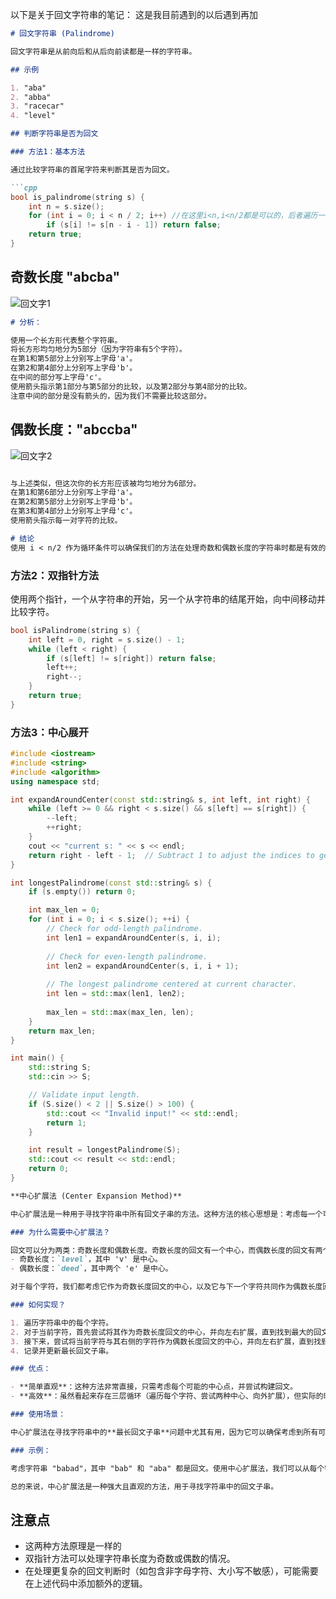 以下是关于回文字符串的笔记：
这是我目前遇到的以后遇到再加

```markdown
# 回文字符串 (Palindrome)

回文字符串是从前向后和从后向前读都是一样的字符串。

## 示例

1. "aba"
2. "abba"
3. "racecar"
4. "level"

## 判断字符串是否为回文

### 方法1：基本方法

通过比较字符串的首尾字符来判断其是否为回文。

```cpp
bool is_palindrome(string s) {
    int n = s.size();
    for (int i = 0; i < n / 2; i++) //在这里i<n,i<n/2都是可以的，后者遍历一半，更快。
        if (s[i] != s[n - i - 1]) return false;
    return true;
}

```
## 奇数长度 "abcba"
![回文字1](https://github.com/WenbinBAI/AtCoder-Beginner-Contest-Nootbook/assets/77138767/f63e19c3-9703-4fbe-bbef-6e38aff1c2f7)
```markdown
# 分析：

使用一个长方形代表整个字符串。
将长方形均匀地分为5部分（因为字符串有5个字符）。
在第1和第5部分上分别写上字母'a'。
在第2和第4部分上分别写上字母'b'。
在中间的部分写上字母'c'。
使用箭头指示第1部分与第5部分的比较，以及第2部分与第4部分的比较。
注意中间的部分是没有箭头的，因为我们不需要比较这部分。
```
## 偶数长度："abccba"
![回文字2](https://github.com/WenbinBAI/AtCoder-Beginner-Contest-Nootbook/assets/77138767/be05bfd5-444e-4c67-94ca-e316bb2cdd99)
```markdown

与上述类似，但这次你的长方形应该被均匀地分为6部分。
在第1和第6部分上分别写上字母'a'。
在第2和第5部分上分别写上字母'b'。
在第3和第4部分上分别写上字母'c'。
使用箭头指示每一对字符的比较。

# 结论
使用 i < n/2 作为循环条件可以确保我们的方法在处理奇数和偶数长度的字符串时都是有效的。对于奇数长度的字符串，我们不需要考虑中心字符，而对于偶数长度的字符串，我们确保了每个前半部分字符都与其对应的后半部分字符进行了比较。
```




### 方法2：双指针方法

使用两个指针，一个从字符串的开始，另一个从字符串的结尾开始，向中间移动并比较字符。

```cpp
bool isPalindrome(string s) {
    int left = 0, right = s.size() - 1;
    while (left < right) {
        if (s[left] != s[right]) return false;
        left++;
        right--;
    }
    return true;
}
```

### 方法3：中心展开
```cpp
#include <iostream>
#include <string>
#include <algorithm>
using namespace std;

int expandAroundCenter(const std::string& s, int left, int right) {
    while (left >= 0 && right < s.size() && s[left] == s[right]) {
        --left;
        ++right;
    }
    cout << "current s: " << s << endl;
    return right - left - 1;  // Subtract 1 to adjust the indices to get length.
}

int longestPalindrome(const std::string& s) {
    if (s.empty()) return 0;

    int max_len = 0;
    for (int i = 0; i < s.size(); ++i) {
        // Check for odd-length palindrome.
        int len1 = expandAroundCenter(s, i, i);
        
        // Check for even-length palindrome.
        int len2 = expandAroundCenter(s, i, i + 1);
        
        // The longest palindrome centered at current character.
        int len = std::max(len1, len2);
        
        max_len = std::max(max_len, len);
    }
    return max_len;
}

int main() {
    std::string S;
    std::cin >> S;

    // Validate input length.
    if (S.size() < 2 || S.size() > 100) {
        std::cout << "Invalid input!" << std::endl;
        return 1;
    }

    int result = longestPalindrome(S);
    std::cout << result << std::endl;
    return 0;
}
```
```markdown
**中心扩展法 (Center Expansion Method)**

中心扩展法是一种用于寻找字符串中所有回文子串的方法。这种方法的核心思想是：考虑每一个可能的中心点，并从该点开始向外扩展，以构建并检测回文。

### 为什么需要中心扩展法？

回文可以分为两类：奇数长度和偶数长度。奇数长度的回文有一个中心，而偶数长度的回文有两个中心。例如：
- 奇数长度：`level`，其中 'v' 是中心。
- 偶数长度：`deed`，其中两个 'e' 是中心。

对于每个字符，我们都考虑它作为奇数长度回文的中心，以及它与下一个字符共同作为偶数长度回文的中心。

### 如何实现？

1. 遍历字符串中的每个字符。
2. 对于当前字符，首先尝试将其作为奇数长度回文的中心，并向左右扩展，直到找到最大的回文。
3. 接下来，尝试将当前字符与其右侧的字符作为偶数长度回文的中心，并向左右扩展，直到找到最大的回文。
4. 记录并更新最长回文子串。

### 优点：

- **简单直观**：这种方法非常直接，只需考虑每个可能的中心点，并尝试构建回文。
- **高效**：虽然看起来存在三层循环（遍历每个字符、尝试两种中心、向外扩展），但实际的时间复杂度是O(n^2)，其中n是字符串的长度。

### 使用场景：

中心扩展法在寻找字符串中的**最长回文子串**问题中尤其有用，因为它可以确保考虑到所有可能的回文，并从中选择最长的一个。

### 示例：

考虑字符串 "babad"，其中 "bab" 和 "aba" 都是回文。使用中心扩展法，我们可以从每个字符开始，找到以其为中心的所有回文，并从中选择最长的一个。

总的来说，中心扩展法是一种强大且直观的方法，用于寻找字符串中的回文子串。

```

## 注意点
- 这两种方法原理是一样的
- 双指针方法可以处理字符串长度为奇数或偶数的情况。
- 在处理更复杂的回文判断时（如包含非字母字符、大小写不敏感），可能需要在上述代码中添加额外的逻辑。



